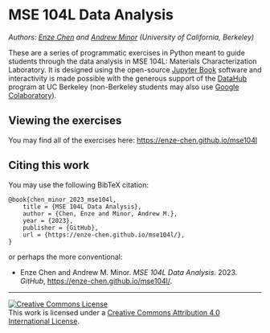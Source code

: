 # MSE 104L Data Analysis

*Authors: [Enze Chen](https://enze-chen.github.io/) and [Andrew Minor](https://mse.berkeley.edu/people_new/minor/) (University of California, Berkeley)*


These are a series of programmatic exercises in Python meant to guide students through the data analysis in MSE 104L: Materials Characterization Laboratory.
It is designed using the open-source [Jupyter Book](https://jupyterbook.org/en/stable/intro.html) software and interactivity is made possible with the generous support of the [DataHub](https://datahub.berkeley.edu/) program at UC Berkeley (non-Berkeley students may also use [Google Colaboratory](https://colab.research.google.com/)).


## Viewing the exercises

You may find all of the exercises here: https://enze-chen.github.io/mse104l


## Citing this work

You may use the following BibTeX citation:

```
@book{chen_minor_2023_mse104l,
    title = {MSE 104L Data Analysis},
    author = {Chen, Enze and Minor, Andrew M.},
    year = {2023},
    publisher = {GitHub},
    url = {https://enze-chen.github.io/mse104l/},
}
```

or perhaps the more conventional:

- Enze Chen and Andrew M. Minor. _MSE 104L Data Analysis_. 2023. _GitHub_, https://enze-chen.github.io/mse104l/.

-----------


<a rel="license" href="http://creativecommons.org/licenses/by/4.0/"><img alt="Creative Commons License" style="border-width:0" src="https://i.creativecommons.org/l/by/4.0/88x31.png" /></a><br />This work is licensed under a <a rel="license" href="http://creativecommons.org/licenses/by/4.0/">Creative Commons Attribution 4.0 International License</a>.